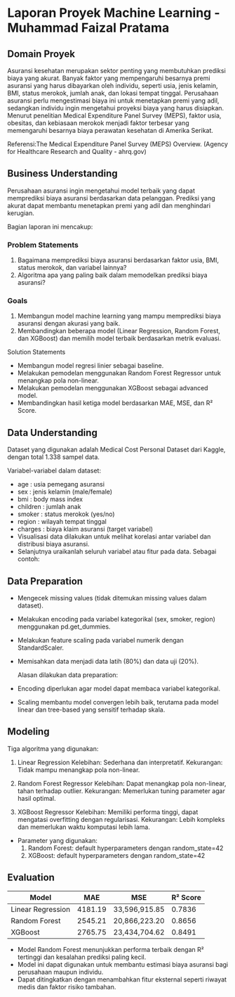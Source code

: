 # Laporan Proyek Machine Learning - Muhammad Faizal Pratama

## Domain Proyek

Asuransi kesehatan merupakan sektor penting yang membutuhkan prediksi biaya yang akurat. Banyak faktor yang mempengaruhi besarnya premi asuransi yang harus dibayarkan oleh individu, seperti usia, jenis kelamin, BMI, status merokok, jumlah anak, dan lokasi tempat tinggal. Perusahaan asuransi perlu mengestimasi biaya ini untuk menetapkan premi yang adil, sedangkan individu ingin mengetahui proyeksi biaya yang harus disiapkan.
Menurut penelitian Medical Expenditure Panel Survey (MEPS), faktor usia, obesitas, dan kebiasaan merokok menjadi faktor terbesar yang memengaruhi besarnya biaya perawatan kesehatan di Amerika Serikat.

Referensi:The Medical Expenditure Panel Survey (MEPS) Overview. (Agency for Healthcare Research and Quality - ahrq.gov)

## Business Understanding

Perusahaan asuransi ingin mengetahui model terbaik yang dapat memprediksi biaya asuransi berdasarkan data pelanggan. Prediksi yang akurat dapat membantu menetapkan premi yang adil dan menghindari kerugian.

Bagian laporan ini mencakup:

### Problem Statements
1. Bagaimana memprediksi biaya asuransi berdasarkan faktor usia, BMI, status merokok, dan variabel lainnya?
2. Algoritma apa yang paling baik dalam memodelkan prediksi biaya asuransi?

### Goals
1. Membangun model machine learning yang mampu memprediksi biaya asuransi dengan akurasi yang baik.
2. Membandingkan beberapa model (Linear Regression, Random Forest, dan XGBoost) dan memilih model terbaik berdasarkan metrik evaluasi.

Solution Statements

- Membangun model regresi linier sebagai baseline.
- Melakukan pemodelan menggunakan Random Forest Regressor untuk menangkap pola non-linear.
- Melakukan pemodelan menggunakan XGBoost sebagai advanced model.
- Membandingkan hasil ketiga model berdasarkan MAE, MSE, dan R² Score.

## Data Understanding
Dataset yang digunakan adalah Medical Cost Personal Dataset dari Kaggle, dengan total 1.338 sampel data.

Variabel-variabel dalam dataset:

- age : usia pemegang asuransi
- sex : jenis kelamin (male/female)
- bmi : body mass index
- children : jumlah anak
- smoker : status merokok (yes/no)
- region : wilayah tempat tinggal
- charges : biaya klaim asuransi (target variabel)
- Visualisasi data dilakukan untuk melihat korelasi antar variabel dan distribusi biaya asuransi.
- Selanjutnya uraikanlah seluruh variabel atau fitur pada data. Sebagai contoh:  

## Data Preparation
- Mengecek missing values (tidak ditemukan missing values dalam dataset).
- Melakukan encoding pada variabel kategorikal (sex, smoker, region) menggunakan pd.get_dummies.
- Melakukan feature scaling pada variabel numerik dengan StandardScaler.
- Memisahkan data menjadi data latih (80%) dan data uji (20%).

  Alasan dilakukan data preparation:
- Encoding diperlukan agar model dapat membaca variabel kategorikal.
- Scaling membantu model convergen lebih baik, terutama pada model linear dan tree-based yang sensitif terhadap skala.

## Modeling
Tiga algoritma yang digunakan:
1. Linear Regression
   Kelebihan: Sederhana dan interpretatif.
   Kekurangan: Tidak mampu menangkap pola non-linear.

2. Random Forest Regressor
   Kelebihan: Dapat menangkap pola non-linear, tahan terhadap outlier.
   Kekurangan: Memerlukan tuning parameter agar hasil optimal.

3. XGBoost Regressor
   Kelebihan: Memiliki performa tinggi, dapat mengatasi overfitting dengan regularisasi.
   Kekurangan: Lebih kompleks dan memerlukan waktu komputasi lebih lama.

- Parameter yang digunakan:
  1. Random Forest: default hyperparameters dengan random_state=42
  2. XGBoost: default hyperparameters dengan random_state=42

## Evaluation
| Model              | MAE       | MSE            | R² Score |
|--------------------|-----------|----------------|----------|
| Linear Regression  | 4181.19   | 33,596,915.85  | 0.7836   |
| Random Forest      | 2545.21   | 20,866,223.20  | 0.8656   |
| XGBoost            | 2765.75   | 23,434,704.62  | 0.8491   |

- Model Random Forest menunjukkan performa terbaik dengan R² tertinggi dan kesalahan prediksi paling kecil.
- Model ini dapat digunakan untuk membantu estimasi biaya asuransi bagi perusahaan maupun individu.
- Dapat ditingkatkan dengan menambahkan fitur eksternal seperti riwayat medis dan faktor risiko tambahan.



